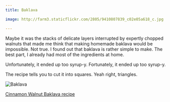 ```yaml
---
title: Baklava

image: http://farm3.staticflickr.com/2805/9410807839_c02e05a618_c.jpg

---
```


Maybe it was the stacks of delicate layers interrupted by expertly chopped walnuts that made me think that making homemade baklava would be impossible. Not true. I found out that baklava is rather simple to make. The best part, I already had most of the ingredients at home.

Unfortunately, it ended up too syrup-y. Fortunately, it ended up too syrup-y.

The recipe tells you to cut it into squares. Yeah right, triangles.

<div class="photos">
<img src="http://farm3.staticflickr.com/2805/9410807839_c02e05a618_b.jpg" alt="Baklava">
</div>

[Cinnamon Walnut Baklava recipe](http://www.marthastewart.com/313616/cinnamon-walnut-baklava)
